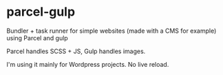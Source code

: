 # parcel-gulp
Bundler + task runner for simple websites (made with a CMS for example) using Parcel and gulp

Parcel handles SCSS + JS, Gulp handles images.

I'm using it mainly for Wordpress projects. No live reload.
